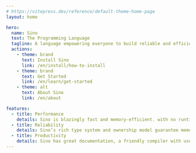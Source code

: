 ```yaml
---
# https://vitepress.dev/reference/default-theme-home-page
layout: home

hero:
  name: Sino
  text: The Programming Language
  tagline: A language empowering everyone to build reliable and efficient software.
  actions:
    - theme: brand
      text: Install Sino
      link: /en/install/how-to-install
    - theme: brand
      text: Get Started
      link: /en/learn/get-started
    - theme: alt
      text: About Sino
      link: /en/about

features:
  - title: Performance
    details: Sino is blazingly fast and memory-efficient. with no runtime or garbage collector, it can power performance-critical services, run on embedded devices, and easily integrate with other languages.
  - title: Reliability
    details: Sino’s rich type system and ownership model guarantee memory-safety and thread-safety — enabling you to eliminate many classes of bugs at compile-time.
  - title: Productivity
    details: Sino has great documentation, a friendly compiler with useful error messages, and top-notch tooling — an integrated package manager and build tool, smart multi-editor support with auto-completion and type inspections, an auto-formatter, and more.
---
```



<!-- ## Getting Started

You can get started using VitePress right away using `npx`!

```sh
npm init
npx vitepress init
``` -->
